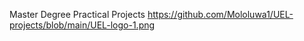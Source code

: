 Master Degree Practical Projects
https://github.com/Mololuwa1/UEL-projects/blob/main/UEL-logo-1.png
